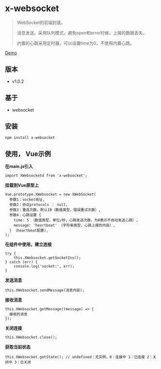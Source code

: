 # x-websocket
>WebSocket的前端封装。
> 
>消息发送，采用队列模式，避免open和error时候，上报的数据丢失。
> 
> 内置的心跳采用定时器，可以设置time为0，不使用内置心跳。
>
[Demo](https://mikexia930.github.io/xWebsocket/)
## 版本
- v1.0.2

## 基于
- websocket

## 安装
```
npm install x-websocket
```

## 使用， Vue示例
**在main.js引入**
```
import XWebsocketd from 'x-websocket';
```
**挂载到Vue原型上**
```
Vue.prototype.XWebsocket = new XWebSocket(
  参数1：socket地址,
  参数2：协议protocols ｜ null,
  参数3：重连次数，默认10（数值类型，错误重试次数）,
  参数4：心跳设置 {
    time: 5 （数值类型，单位/秒，心跳发送次数，为0表示不自动发送心跳）,
    message: 'heartbeat' （字符串类型，心跳上报的内容）,
  } （heartbeat配置),
);
```

**在组件中使用，建立连接**
```
try {
    this.XWebsocket.getSocketIns();
} catch (err) {
    console.log('socket:', err);
}
```
**发送消息**
```
this.XWebsocket.sendMessage(消息内容);
```
**接收消息**
```
this.XWebsocket.getMessage((message) => {
  接收的消息
});
```
**关闭连接**
```
this.XWebsocket.close();
```
**获取当前状态**
```
this.XWebsocket.getState(); // undefined：无实例，0：连接中 1：已连接 2：关闭中 3：已关闭
```

